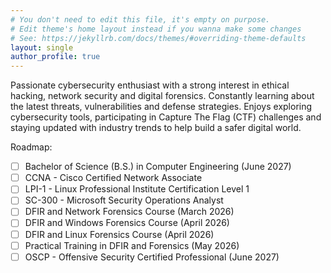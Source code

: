 ```yaml
---
# You don't need to edit this file, it's empty on purpose.
# Edit theme's home layout instead if you wanna make some changes
# See: https://jekyllrb.com/docs/themes/#overriding-theme-defaults
layout: single
author_profile: true
---
```


Passionate cybersecurity enthusiast with a strong interest in ethical hacking, network security and digital forensics. Constantly learning about the latest threats, vulnerabilities and defense strategies. Enjoys exploring cybersecurity tools, participating in Capture The Flag (CTF) challenges and staying updated with industry trends to help build a safer digital world.

Roadmap:
- [ ] Bachelor of Science (B.S.) in Computer Engineering (June 2027)
- [ ] CCNA - Cisco Certified Network Associate
- [ ] LPI-1 - Linux Professional Institute Certification Level 1
- [ ] SC-300 - Microsoft Security Operations Analyst
- [ ] DFIR and Network Forensics Course (March 2026)
- [ ] DFIR and Windows Forensics Course (April 2026)
- [ ] DFIR and Linux Forensics Course (April 2026)
- [ ] Practical Training in DFIR and Forensics (May 2026)
- [ ] OSCP - Offensive Security Certified Professional (June 2027)
